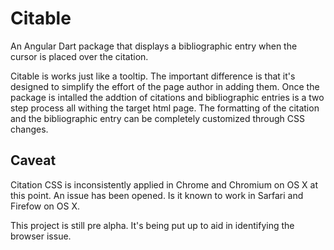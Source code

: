 # Citable
An Angular Dart package that displays a bibliographic entry when the cursor is placed over the citation.

Citable is works just like a tooltip. The important difference is that it's designed to simplify the effort of the page author in adding them. Once the package is intalled the addtion of citations and bibliographic entries is a two step process all withing the target html page. The formatting of the citation and the bibliographic entry can be completely customized through CSS changes.
## Caveat
Citation CSS is inconsistently applied in Chrome and Chromium on OS X at this point. An issue has been opened. Is it known to work in Sarfari and Firefow on OS X.

This project is still pre alpha. It's being put up to aid in identifying the browser issue.
